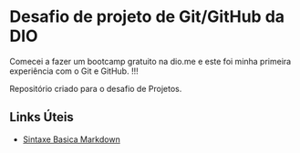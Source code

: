 # Desafio de projeto de Git/GitHub da DIO

Comecei a fazer um bootcamp gratuito na dio.me e este foi minha primeira experiência com o Git e GitHub. !!!

Repositório criado para o desafio de Projetos. 

## Links Úteis

- [Sintaxe Basica Markdown](https://www.markdownguide.org/)
